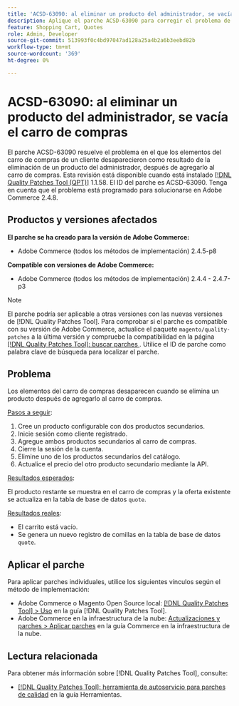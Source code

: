 ```yaml
---
title: 'ACSD-63090: al eliminar un producto del administrador, se vacía el carro de compras'
description: Aplique el parche ACSD-63090 para corregir el problema de Adobe Commerce en el que los elementos del carro de compras de un cliente desaparecieron como resultado de la eliminación de un producto después de agregarlo al carro de compras.
feature: Shopping Cart, Quotes
role: Admin, Developer
source-git-commit: 513993f0c4bd97047ad128a25a4b2a6b3eebd82b
workflow-type: tm+mt
source-wordcount: '369'
ht-degree: 0%

---
```


# ACSD-63090: al eliminar un producto del administrador, se vacía el carro de compras

El parche ACSD-63090 resuelve el problema en el que los elementos del carro de compras de un cliente desaparecieron como resultado de la eliminación de un producto del administrador, después de agregarlo al carro de compras. Esta revisión está disponible cuando está instalado [[!DNL Quality Patches Tool (QPT)]](/help/tools/quality-patches-tool/quality-patches-tool-to-self-serve-quality-patches.md) 1.1.58. El ID del parche es ACSD-63090. Tenga en cuenta que el problema está programado para solucionarse en Adobe Commerce 2.4.8.

## Productos y versiones afectados

**El parche se ha creado para la versión de Adobe Commerce:**

* Adobe Commerce (todos los métodos de implementación) 2.4.5-p8

**Compatible con versiones de Adobe Commerce:**

* Adobe Commerce (todos los métodos de implementación) 2.4.4 - 2.4.7-p3

>[!NOTE]
>
>El parche podría ser aplicable a otras versiones con las nuevas versiones de [!DNL Quality Patches Tool]. Para comprobar si el parche es compatible con su versión de Adobe Commerce, actualice el paquete `magento/quality-patches` a la última versión y compruebe la compatibilidad en la página [[!DNL Quality Patches Tool]: buscar parches ](https://experienceleague.adobe.com/tools/commerce-quality-patches/index.html). Utilice el ID de parche como palabra clave de búsqueda para localizar el parche.

## Problema

Los elementos del carro de compras desaparecen cuando se elimina un producto después de agregarlo al carro de compras.

<u>Pasos a seguir</u>:

1. Cree un producto configurable con dos productos secundarios.
1. Inicie sesión como cliente registrado.
1. Agregue ambos productos secundarios al carro de compras.
1. Cierre la sesión de la cuenta.
1. Elimine uno de los productos secundarios del catálogo.
1. Actualice el precio del otro producto secundario mediante la API.

<u>Resultados esperados</u>:

El producto restante se muestra en el carro de compras y la oferta existente se actualiza en la tabla de base de datos `quote`.

<u>Resultados reales</u>:

* El carrito está vacío.
* Se genera un nuevo registro de comillas en la tabla de base de datos `quote`.

## Aplicar el parche

Para aplicar parches individuales, utilice los siguientes vínculos según el método de implementación:

* Adobe Commerce o Magento Open Source local: [[!DNL Quality Patches Tool] > Uso](/help/tools/quality-patches-tool/usage.md) en la guía [!DNL Quality Patches Tool].
* Adobe Commerce en la infraestructura de la nube: [Actualizaciones y parches > Aplicar parches](https://experienceleague.adobe.com/docs/commerce-cloud-service/user-guide/develop/upgrade/apply-patches.html) en la guía Commerce en la infraestructura de la nube.

## Lectura relacionada

Para obtener más información sobre [!DNL Quality Patches Tool], consulte:

* [[!DNL Quality Patches Tool]: herramienta de autoservicio para parches de calidad](/help/tools/quality-patches-tool/quality-patches-tool-to-self-serve-quality-patches.md) en la guía Herramientas.
